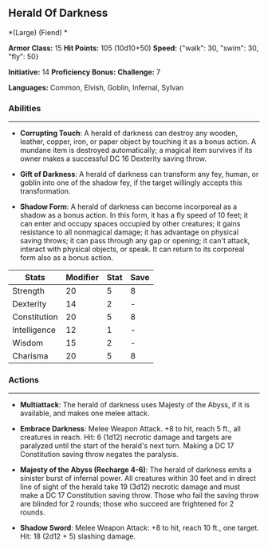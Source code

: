 ## Herald Of Darkness
*(Large) (Fiend) *

**Armor Class:** 15
**Hit Points:** 105 (10d10+50)
**Speed:** {"walk": 30, "swim": 30, "fly": 50}

**Initiative:** 14
**Proficiency Bonus:**
**Challenge:** 7

**Languages:** Common, Elvish, Goblin, Infernal, Sylvan

### Abilities
 --- 
- **Corrupting Touch**: A herald of darkness can destroy any wooden, leather, copper, iron, or paper object by touching it as a bonus action. A mundane item is destroyed automatically; a magical item survives if its owner makes a successful DC 16 Dexterity saving throw.

- **Gift of Darkness**: A herald of darkness can transform any fey, human, or goblin into one of the shadow fey, if the target willingly accepts this transformation.

- **Shadow Form**: A herald of darkness can become incorporeal as a shadow as a bonus action. In this form, it has a fly speed of 10 feet; it can enter and occupy spaces occupied by other creatures; it gains resistance to all nonmagical damage; it has advantage on physical saving throws; it can pass through any gap or opening; it can't attack, interact with physical objects, or speak. It can return to its corporeal form also as a bonus action.



| Stats | Modifier | Stat | Save
| ---- | ---- | ---- | ---- |
| Strength | 20 | 5 | 8 |
| Dexterity | 14 | 2 | - |
| Constitution | 20 | 5 | 8 |
| Intelligence | 12 | 1 | - |
| Wisdom | 15 | 2 | - |
| Charisma | 20 | 5 | 8 |

### Actions
 --- 
- **Multiattack**: The herald of darkness uses Majesty of the Abyss, if it is available, and makes one melee attack.

- **Embrace Darkness**: Melee Weapon Attack. +8 to hit, reach 5 ft., all creatures in reach. Hit: 6 (1d12) necrotic damage and targets are paralyzed until the start of the herald's next turn. Making a DC 17 Constitution saving throw negates the paralysis.

- **Majesty of the Abyss (Recharge 4-6)**: The herald of darkness emits a sinister burst of infernal power. All creatures within 30 feet and in direct line of sight of the herald take 19 (3d12) necrotic damage and must make a DC 17 Constitution saving throw. Those who fail the saving throw are blinded for 2 rounds; those who succeed are frightened for 2 rounds.

- **Shadow Sword**: Melee Weapon Attack: +8 to hit, reach 10 ft., one target. Hit: 18 (2d12 + 5) slashing damage.

